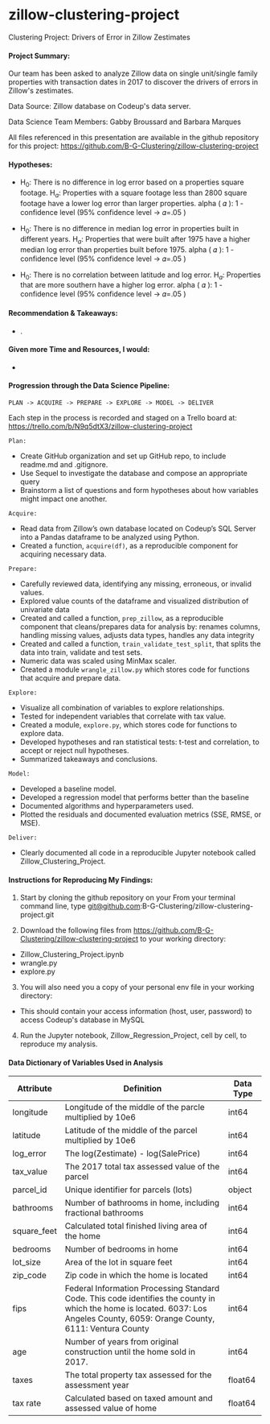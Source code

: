 # zillow-clustering-project
Clustering Project: Drivers of Error in Zillow Zestimates

#### Project Summary:

Our team has been asked to analyze Zillow data on single unit/single family properties with transaction dates in 2017 to discover the drivers of errors in Zillow's zestimates. 

Data Source: Zillow database on Codeup's data server.

Data Science Team Members: Gabby Broussard and Barbara Marques

All files referenced in this presentation are available in the github repository for this project: https://github.com/B-G-Clustering/zillow-clustering-project

#### Hypotheses:

- H$_{0}$: There is no difference in log error based on a properties square footage.
  H$_{a}$:  Properties with a square footage less than 2800 square footage have a lower log error than larger properties.
  alpha ( 𝛼 ): 1 - confidence level (95% confidence level -> 𝛼=.05 )

- H$_{0}$: There is no difference in median log error in properties built in different years. 
  H$_{a}$: Properties that were built after 1975 have a higher median log error than properties built before 1975.
  alpha ( 𝛼 ): 1 - confidence level (95% confidence level -> 𝛼=.05 )

- H$_{0}$: There is no correlation between latitude and log error.
  H$_{a}$: Properties that are more southern have a higher log error.
  alpha ( 𝛼 ): 1 - confidence level (95% confidence level -> 𝛼=.05 )



#### Recommendation & Takeaways:

- .

#### Given more Time and Resources, I would:

- 





#### Progression through the Data Science Pipeline: 
``` PLAN -> ACQUIRE -> PREPARE -> EXPLORE -> MODEL -> DELIVER ```

Each step in the process is recorded and staged on a Trello board at: https://trello.com/b/N9q5dtX3/zillow-clustering-project


```Plan:```
- Create GitHub organization and set up GitHub repo, to include readme.md and .gitignore.
- Use Sequel to investigate the database and compose an appropriate query
- Brainstorm a list of questions and form hypotheses about how variables might impact one another. 

```Acquire:```
- Read data from Zillow’s own database located on Codeup’s SQL Server into a Pandas dataframe to be analyzed using Python.
- Created a function, ```acquire(df)```, as a reproducible component for acquiring necessary data.

```Prepare:```
- Carefully reviewed data, identifying any missing, erroneous, or invalid values. 
- Explored value counts of the dataframe and visualized distribution of univariate data 
- Created and called a function, ```prep_zillow```, as a reproducible component that cleans/prepares data for analysis by: renames columns, handling missing values, adjusts data types, handles any data integrity
- Created and called a function, ```train_validate_test_split```, that splits the data into train, validate and test sets.
- Numeric data was scaled using MinMax scaler.
- Created a module ```wrangle_zillow.py``` which stores code for functions that acquire and prepare data.

```Explore:```
- Visualize all combination of variables to explore relationships.
- Tested for independent variables that correlate with tax value.
- Created a module, ```explore.py```, which stores code for functions to explore data.
- Developed hypotheses and ran statistical tests: t-test and correlation, to accept or reject null hypotheses.
- Summarized takeaways and conclusions.

```Model:``` 
- Developed a baseline model.
- Developed a regression model that performs better than the baseline
- Documented algorithms and hyperparameters used.
- Plotted the residuals and documented evaluation metrics (SSE, RMSE, or MSE).

```Deliver:```
- Clearly documented all code in a reproducible Jupyter notebook called Zillow_Clustering_Project.


#### Instructions for Reproducing My Findings:

1.  Start by cloning the github repository on your From your terminal command line, type git@github.com:B-G-Clustering/zillow-clustering-project.git

2.  Download the following files from https://github.com/B-G-Clustering/zillow-clustering-project to your working directory:  
 - Zillow_Clustering_Project.ipynb
 - wrangle.py
 - explore.py
  
3.  You will also need you a copy of your personal env file in your working directory:
 - This should contain your access information (host, user, password) to access Codeup's database in MySQL

4. Run the Jupyter notebook, Zillow_Regression_Project, cell by cell, to reproduce my analysis.


#### Data Dictionary of Variables Used in Analysis

| Attribute | Definition | Data Type |
| ----- | ----- | ----- |
|longitude| Longitude of the middle of the parcle multiplied by 10e6|int64|
|latitude| Latitude of the middle of the parcel multiplied by 10e6|int64 |
|log_error| The log(Zestimate) - log(SalePrice)  |  int64  |
|tax_value| The 2017 total tax assessed value of the parcel | int64 |
|parcel_id| Unique identifier for parcels (lots) | object |
|bathrooms| Number of bathrooms in home, including fractional bathrooms | int64 |
|square_feet|Calculated total finished living area of the home| int64|
|bedrooms|Number of bedrooms in home| int64 |
|lot_size|Area of the lot in square feet| int64 |
|zip_code| Zip code in which the home is located| int64 |
|fips|Federal Information Processing Standard Code. This code identifies the county in which the home is located. 6037: Los Angeles County, 6059: Orange County, 6111: Ventura County|int64 |
|age|Number of years from original construction until the home sold in 2017.| int64 | 
|taxes|The total property tax assessed for the assessment year|float64|
|tax rate| Calculated based on taxed amount and assessed value of home |float64|

